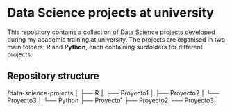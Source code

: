 # Data Science projects at university 
This repository contains a collection of Data Science projects developed during my academic training at university. The projects are organised in two main folders: **R** and **Python**, each containing subfolders for different projects. 

## Repository structure

/data-science-projects │ ├── R │ ├── Proyecto1 │ ├── Proyecto2 │ └── Proyecto3 │ └── Python ├── Proyecto1 ├── Proyecto2 └── Proyecto3
